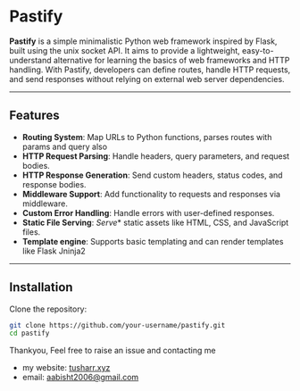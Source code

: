 # Pastify


**Pastify** is a simple minimalistic Python web framework inspired by Flask, built using the unix socket API. It aims to provide a lightweight, easy-to-understand alternative for learning the basics of web frameworks and HTTP handling. With Pastify, developers can define routes, handle HTTP requests, and send responses without relying on external web server dependencies.



---

## Features

- **Routing System**: Map URLs to Python functions, parses routes with params and query also
- **HTTP Request Parsing**: Handle headers, query parameters, and request bodies.
- **HTTP Response Generation**: Send custom headers, status codes, and response bodies.
- **Middleware Support**: Add functionality to requests and responses via middleware.
- **Custom Error Handling**: Handle errors with user-defined responses.
- **Static File Serving**: *Serve** static assets like HTML, CSS, and JavaScript files.
- **Template engine**: Supports basic templating and can render templates like Flask Jninja2

---

## Installation

Clone the repository:
```bash
git clone https://github.com/your-username/pastify.git
cd pastify
```

Thankyou,
Feel free to raise an issue and contacting me
 - my website: [tusharr.xyz](https://tusharr.xyz/)
 - email: [aabisht2006@gmail.com](mailto:aabisht2006@gmail.com)